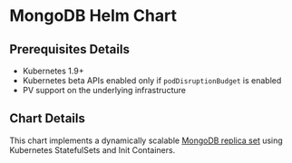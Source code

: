 # MongoDB Helm Chart

## Prerequisites Details

* Kubernetes 1.9+
* Kubernetes beta APIs enabled only if `podDisruptionBudget` is enabled
* PV support on the underlying infrastructure

## Chart Details

This chart implements a dynamically scalable [MongoDB replica set](https://docs.mongodb.com/manual/tutorial/deploy-replica-set/)
using Kubernetes StatefulSets and Init Containers.